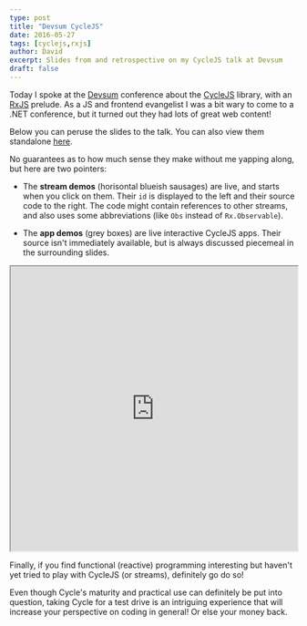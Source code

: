 ```yaml
---
type: post
title: "Devsum CycleJS"
date: 2016-05-27
tags: [cyclejs,rxjs]
author: David
excerpt: Slides from and retrospective on my CycleJS talk at Devsum
draft: false
---
```


Today I spoke at the [Devsum](devsum.se) conference about the [CycleJS](http://cycle.js.org) library, with an [RxJS](http://) prelude. As a JS and frontend evangelist I was a bit wary to come to a .NET conference, but it turned out they had lots of great web content!


Below you can peruse the slides to the talk. You can also view them standalone [here](http://blog.krawaller.se/cycleslides).

No guarantees as to how much sense they make without me yapping along, but here are two pointers:

*   The **stream demos** (horisontal blueish sausages) are live, and starts when you click on them. Their `id` is displayed to the left and their source code to the right. The code might contain references to other streams, and also uses some abbreviations (like `Obs` instead of `Rx.Observable`).

*   The **app demos** (grey boxes) are live interactive CycleJS apps. Their source isn't immediately available, but is always discussed piecemeal in the surrounding slides.

<iframe src="http://blog.krawaller.se/cycleslides" height="500px" width="100%"></iframe>

Finally, if you find functional (reactive) programming interesting but haven't yet tried to play with CycleJS (or streams), definitely go do so!

Even though Cycle's maturity and practical use can definitely be put into question, taking Cycle for a test drive is an intriguing experience that will increase your perspective on coding in general! Or else your money back.